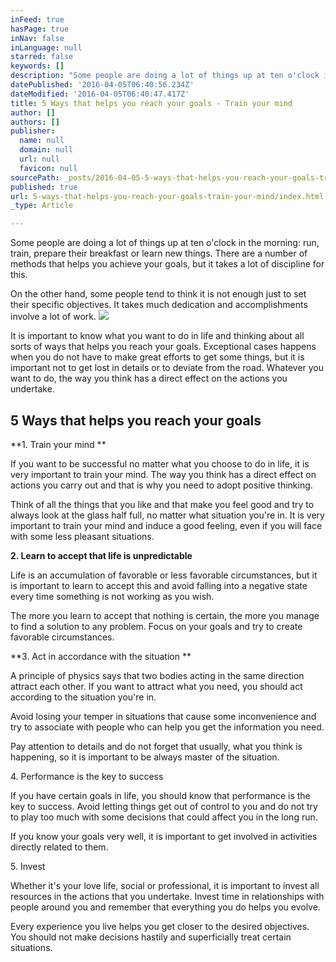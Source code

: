 ```yaml
---
inFeed: true
hasPage: true
inNav: false
inLanguage: null
starred: false
keywords: []
description: "Some people are doing a lot of things up at ten o'clock in the morning: run, train, prepare their breakfast or learn new things. There are a number of methods that helps you achieve your goals, but it takes a lot of discipline for this."
datePublished: '2016-04-05T06:40:56.234Z'
dateModified: '2016-04-05T06:40:47.417Z'
title: 5 Ways that helps you reach your goals - Train your mind
author: []
authors: []
publisher:
  name: null
  domain: null
  url: null
  favicon: null
sourcePath: _posts/2016-04-05-5-ways-that-helps-you-reach-your-goals-train-your-mind.md
published: true
url: 5-ways-that-helps-you-reach-your-goals-train-your-mind/index.html
_type: Article

---
```

Some people are doing a lot of things up at ten o'clock in the morning: run, train, prepare their breakfast or learn new things. There are a number of methods that helps you achieve your goals, but it takes a lot of discipline for this.

On the other hand, some people tend to think it is not enough just to set their specific objectives. It takes much dedication and accomplishments involve a lot of work.
![](https://the-grid-user-content.s3-us-west-2.amazonaws.com/0e556bbb-fa64-4e98-ab45-97ff4eb0a222.jpg)

It is important to know what you want to do in life and thinking about all sorts of ways that helps you reach your goals. Exceptional cases happens when you do not have to make great efforts to get some things, but it is important not to get lost in details or to deviate from the road. Whatever you want to do, the way you think has a direct effect on the actions you undertake.

## 5 Ways that helps you reach your goals

**1\. Train your mind **

If you want to be successful no matter what you choose to do in life, it is very important to train your mind. The way you think has a direct effect on actions you carry out and that is why you need to adopt positive thinking. 

Think of all the things that you like and that make you feel good and try to always look at the glass half full, no matter what situation you're in. It is very important to train your mind and induce a good feeling, even if you will face with some less pleasant situations.

**2\. Learn to accept that life is unpredictable**

Life is an accumulation of favorable or less favorable circumstances, but it is important to learn to accept this and avoid falling into a negative state every time something is not working as you wish. 

The more you learn to accept that nothing is certain, the more you manage to find a solution to any problem. Focus on your goals and try to create favorable circumstances.

**3\. Act in accordance with the situation **

A principle of physics says that two bodies acting in the same direction attract each other. If you want to attract what you need, you should act according to the situation you're in. 

Avoid losing your temper in situations that cause some inconvenience and try to associate with people who can help you get the information you need. 

Pay attention to details and do not forget that usually, what you think is happening, so it is important to be always master of the situation.

4\. Performance is the key to success 

If you have certain goals in life, you should know that performance is the key to success.
Avoid letting things get out of control to you and do not try to play too much with some decisions that could affect you in the long run. 

If you know your goals very well, it is important to get involved in activities directly related to them. 

5\. Invest 

Whether it's your love life, social or professional, it is important to invest all resources in the actions that you undertake. Invest time in relationships with people around you and remember that everything you do helps you evolve. 

Every experience you live helps you get closer to the desired objectives. You should not make decisions hastily and superficially treat certain situations.